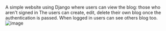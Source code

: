 A simple website using Django where users can view the blog: those who aren't signed in
The users can create, edit, delete their own blog once the authentication is passed. 
When logged in users can see others blog too. 
![image](https://github.com/user-attachments/assets/4e7bcbb5-bdb0-4b29-b8c9-62e98ed0fe77)
